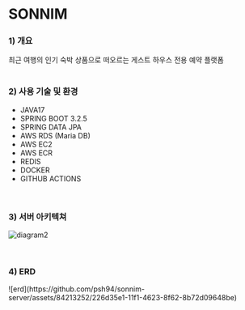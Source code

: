 <h1>SONNIM</h1>

<h3>1) 개요</h3>
최근 여행의 인기 숙박 상품으로 떠오르는 게스트 하우스 전용 예약 플랫폼
</br>
</br>

<h3>2) 사용 기술 및 환경</h3>

- JAVA17
- SPRING BOOT 3.2.5
- SPRING DATA JPA
- AWS RDS (Maria DB)
- AWS EC2
- AWS ECR
- REDIS
- DOCKER
- GITHUB ACTIONS


</br>

<h3>3) 서버 아키텍쳐</h3>

![diagram2](https://github.com/psh94/sonnim-server/assets/84213252/b2a4d60d-367d-43fa-98fb-865765c5e3ea)


</br>

<h3>4) ERD</h3>
![erd](https://github.com/psh94/sonnim-server/assets/84213252/226d35e1-11f1-4623-8f62-8b72d09648be)
